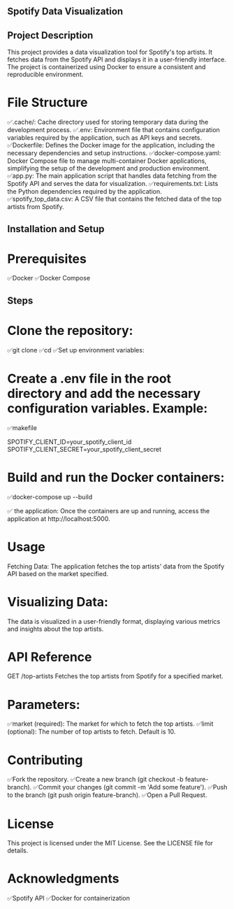 
## Spotify Data Visualization

## Project Description

This project provides a data visualization tool for Spotify's top artists. It fetches data from the Spotify API and displays it in a user-friendly interface. The project is containerized using Docker to ensure a consistent and reproducible environment.

# File Structure
✅.cache/: Cache directory used for storing temporary data during the development process.
✅.env: Environment file that contains configuration variables required by the application, such as API keys and secrets.
✅Dockerfile: Defines the Docker image for the application, including the necessary dependencies and setup instructions.
✅docker-compose.yaml: Docker Compose file to manage multi-container Docker applications, simplifying the setup of the development and production environment.
✅app.py: The main application script that handles data fetching from the Spotify API and serves the data for visualization.
✅requirements.txt: Lists the Python dependencies required by the application.
✅spotify_top_data.csv: A CSV file that contains the fetched data of the top artists from Spotify.

## Installation and Setup
# Prerequisites
✅Docker
✅Docker Compose

## Steps
# Clone the repository:

✅git clone <repository-url>
✅cd <repository-directory>
✅Set up environment variables:

# Create a .env file in the root directory and add the necessary configuration variables. Example:

✅makefile

SPOTIFY_CLIENT_ID=your_spotify_client_id
SPOTIFY_CLIENT_SECRET=your_spotify_client_secret

# Build and run the Docker containers:

✅docker-compose up --build

✅ the application:
Once the containers are up and running, access the application at http://localhost:5000.

# Usage
Fetching Data:
The application fetches the top artists' data from the Spotify API based on the market specified.

# Visualizing Data:
The data is visualized in a user-friendly format, displaying various metrics and insights about the top artists.

# API Reference
GET /top-artists
Fetches the top artists from Spotify for a specified market.

# Parameters:
✅market (required): The market for which to fetch the top artists.
✅limit (optional): The number of top artists to fetch. Default is 10.

# Contributing
✅Fork the repository.
✅Create a new branch (git checkout -b feature-branch).
✅Commit your changes (git commit -m 'Add some feature').
✅Push to the branch (git push origin feature-branch).
✅Open a Pull Request.

# License
This project is licensed under the MIT License. See the LICENSE file for details.

# Acknowledgments
✅Spotify API
✅Docker for containerization
